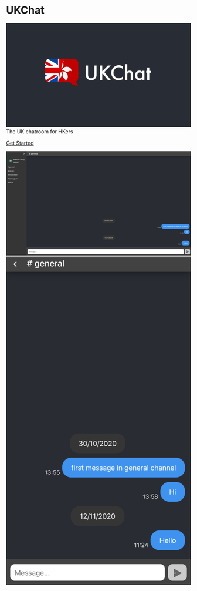# UKChat
![UKChat header](./images/header.png)
The UK chatroom for HKers

[Get Started](https://uk-chatroom.web.app/)

![UKChat lg](./images/lg.png)
![UKChat sm](./images/sm.png)

